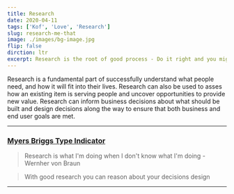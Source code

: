 ```yaml
---
title: Research
date: 2020-04-11
tags: ['Kof', 'Love', 'Research']
slug: research-me-that
image: ./images/bg-image.jpg
flip: false
dirction: ltr
excerpt: Research is the root of good process - Do it right and you might do everything right
---
```

Research is a fundamental part of successfully understand what people need, and how it will fit into their lives. Research can also be used to asses how an existing item is serving people and uncover opportunities to provide new value. Research can inform business decisions about what should be built and design decisions along the way to ensure that both business and end user goals are met.


---
### [Myers Briggs Type Indicator](https://en.wikipedia.org/wiki/Myers%E2%80%93Briggs_Type_Indicator)

> Research is what I'm doing when I don't know what I'm doing - Wernher von Braun

> With good research you can reason about your decisions design

---
